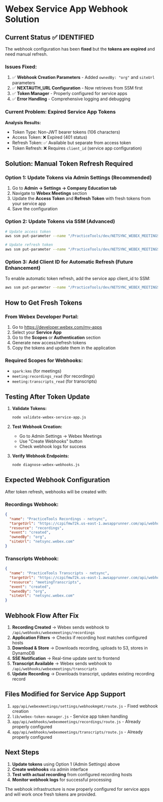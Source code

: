 # Webex Service App Webhook Solution

## Current Status ✅ IDENTIFIED

The webhook configuration has been **fixed** but the **tokens are expired** and need manual refresh.

### Issues Fixed:
1. ✅ **Webhook Creation Parameters** - Added `ownedBy: "org"` and `siteUrl` parameters
2. ✅ **NEXTAUTH_URL Configuration** - Now retrieves from SSM first
3. ✅ **Token Manager** - Properly configured for service apps
4. ✅ **Error Handling** - Comprehensive logging and debugging

### Current Problem: **Expired Service App Tokens**

**Analysis Results:**
- Token Type: Non-JWT bearer tokens (106 characters)
- Access Token: ❌ Expired (401 status)
- Refresh Token: ✅ Available but separate from access token
- Token Refresh: ❌ Requires `client_id` (service app configuration)

## Solution: Manual Token Refresh Required

### Option 1: Update Tokens via Admin Settings (Recommended)
1. Go to **Admin → Settings → Company Education tab**
2. Navigate to **Webex Meetings** section
3. Update the **Access Token** and **Refresh Token** with fresh tokens from your service app
4. Save the configuration

### Option 2: Update Tokens via SSM (Advanced)
```bash
# Update access token
aws ssm put-parameter --name "/PracticeTools/dev/NETSYNC_WEBEX_MEETINGS_ACCESS_TOKEN" --value "NEW_ACCESS_TOKEN" --overwrite

# Update refresh token  
aws ssm put-parameter --name "/PracticeTools/dev/NETSYNC_WEBEX_MEETINGS_REFRESH_TOKEN" --value "NEW_REFRESH_TOKEN" --overwrite
```

### Option 3: Add Client ID for Automatic Refresh (Future Enhancement)
To enable automatic token refresh, add the service app client_id to SSM:
```bash
aws ssm put-parameter --name "/PracticeTools/dev/NETSYNC_WEBEX_MEETINGS_CLIENT_ID" --value "YOUR_SERVICE_APP_CLIENT_ID" --type "String"
```

## How to Get Fresh Tokens

### From Webex Developer Portal:
1. Go to https://developer.webex.com/my-apps
2. Select your **Service App**
3. Go to the **Scopes** or **Authentication** section
4. Generate new access/refresh tokens
5. Copy the tokens and update them in the application

### Required Scopes for Webhooks:
- `spark:kms` (for meetings)
- `meeting:recordings_read` (for recordings)
- `meeting:transcripts_read` (for transcripts)

## Testing After Token Update

1. **Validate Tokens:**
   ```bash
   node validate-webex-service-app.js
   ```

2. **Test Webhook Creation:**
   - Go to Admin Settings → Webex Meetings
   - Use "Create Webhooks" button
   - Check webhook logs for success

3. **Verify Webhook Endpoints:**
   ```bash
   node diagnose-webex-webhooks.js
   ```

## Expected Webhook Configuration

After token refresh, webhooks will be created with:

### Recordings Webhook:
```json
{
  "name": "PracticeTools Recordings - netsync",
  "targetUrl": "https://czpifmw72k.us-east-1.awsapprunner.com/api/webhooks/webexmeetings/recordings",
  "resource": "recordings",
  "event": "created",
  "ownedBy": "org",
  "siteUrl": "netsync.webex.com"
}
```

### Transcripts Webhook:
```json
{
  "name": "PracticeTools Transcripts - netsync", 
  "targetUrl": "https://czpifmw72k.us-east-1.awsapprunner.com/api/webhooks/webexmeetings/transcripts",
  "resource": "meetingTranscripts",
  "event": "created", 
  "ownedBy": "org",
  "siteUrl": "netsync.webex.com"
}
```

## Webhook Flow After Fix

1. **Recording Created** → Webex sends webhook to `/api/webhooks/webexmeetings/recordings`
2. **Application Filters** → Checks if recording host matches configured hosts
3. **Download & Store** → Downloads recording, uploads to S3, stores in DynamoDB
4. **SSE Notification** → Real-time update sent to frontend
5. **Transcript Available** → Webex sends webhook to `/api/webhooks/webexmeetings/transcripts`
6. **Update Recording** → Downloads transcript, updates existing recording record

## Files Modified for Service App Support

1. `app/api/webexmeetings/settings/webhookmgmt/route.js` - Fixed webhook creation
2. `lib/webex-token-manager.js` - Service app token handling
3. `app/api/webhooks/webexmeetings/recordings/route.js` - Already properly configured
4. `app/api/webhooks/webexmeetings/transcripts/route.js` - Already properly configured

## Next Steps

1. **Update tokens** using Option 1 (Admin Settings) above
2. **Create webhooks** via admin interface
3. **Test with actual recording** from configured recording hosts
4. **Monitor webhook logs** for successful processing

The webhook infrastructure is now properly configured for service apps and will work once fresh tokens are provided.
